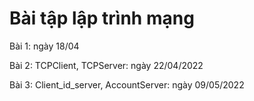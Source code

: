 # Bài tập lập trình mạng
Bài 1: ngày 18/04

Bài 2: TCPClient, TCPServer: ngày 22/04/2022

Bài 3: Client_id_server, AccountServer: ngày 09/05/2022
